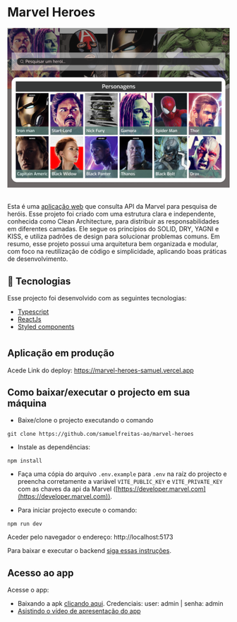 # Marvel Heroes



<img src="./.github/preview.png">
<br />
<br />

Esta é uma [aplicação web](https://marvel-heroes-samuel.vercel.app) que consulta API da Marvel para pesquisa de heróis. Esse projeto foi criado com uma estrutura clara e independente, conhecida como Clean Architecture, para distribuir as responsabilidades em diferentes camadas. Ele segue os princípios do SOLID, DRY, YAGNI e KISS, e utiliza padrões de design para solucionar problemas comuns. Em resumo, esse projeto possui uma arquitetura bem organizada e modular, com foco na reutilização de código e simplicidade, aplicando boas práticas de desenvolvimento.

## 🚀 Tecnologias

Esse projecto foi desenvolvido com as seguintes tecnologias:

- [Typescript](https://www.typescriptlang.org/)
- [ReactJs](https://react.dev)
- [Styled components](https://styled-components.com/)

#

## Aplicação em produção
Acede Link do deploy: https://marvel-heroes-samuel.vercel.app

## Como baixar/executar o projecto em sua máquina

- Baixe/clone o projecto executando o comando 
```
git clone https://github.com/samuelfreitas-ao/marvel-heroes
```

- Instale as dependências: 
```
npm install
```

- Faça uma cópia do arquivo `.env.example` para `.env` na raíz do projecto e preencha corretamente a variável `VITE_PUBLIC_KEY` e `VITE_PRIVATE_KEY` com as chaves da api da Marvel ([https://developer.marvel.com](https://developer.marvel.com)).

- Para iniciar projecto execute o comando: 
```
npm run dev
``` 
Aceder pelo navegador o endereço: http://localhost:5173

Para baixar e executar o backend [siga essas instruções](https://github.com/devincubadora/trybu-api).

## Acesso ao app

Acesse o app:

- Baixando a apk [clicando aqui](https://www.mediafire.com/file/t4wtinzs4sder6g/Trybu.apk/file). Credenciais: user: admin | senha: admin
- [Asistindo o vídeo de apresentação do app](https://youtu.be/0yPdtSVUaBI)
